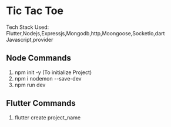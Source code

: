 # Tic Tac Toe
Tech Stack Used: Flutter,Nodejs,Expressjs,Mongodb,http,Moongoose,SocketIo,dart Javascript,provider

## Node Commands
1. npm init -y  (To initialize Project)
2. npm i nodemon --save-dev
3. npm run dev


## Flutter Commands
1. flutter create project_name
